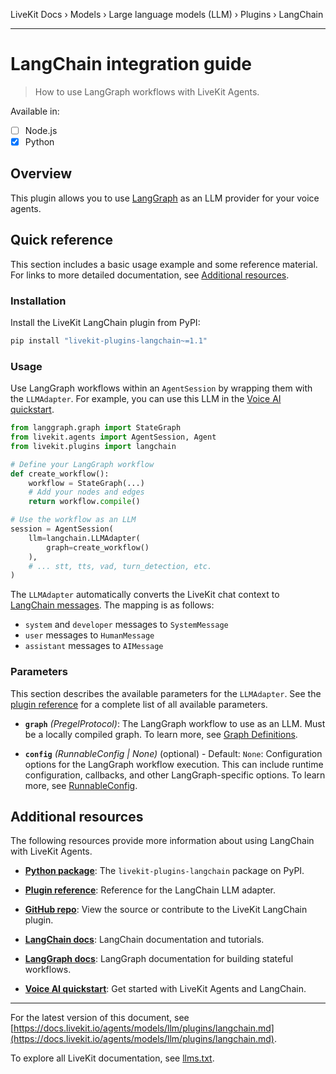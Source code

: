 LiveKit Docs › Models › Large language models (LLM) › Plugins › LangChain

---

# LangChain integration guide

> How to use LangGraph workflows with LiveKit Agents.

Available in:
- [ ] Node.js
- [x] Python

## Overview

This plugin allows you to use [LangGraph](https://www.langchain.com/langgraph) as an LLM provider for your voice agents.

## Quick reference

This section includes a basic usage example and some reference material. For links to more detailed documentation, see [Additional resources](#additional-resources).

### Installation

Install the LiveKit LangChain plugin from PyPI:

```bash
pip install "livekit-plugins-langchain~=1.1"

```

### Usage

Use LangGraph workflows within an `AgentSession` by wrapping them with the `LLMAdapter`. For example, you can use this LLM in the [Voice AI quickstart](https://docs.livekit.io/agents/start/voice-ai.md).

```python
from langgraph.graph import StateGraph
from livekit.agents import AgentSession, Agent
from livekit.plugins import langchain

# Define your LangGraph workflow
def create_workflow():
    workflow = StateGraph(...)
    # Add your nodes and edges
    return workflow.compile()

# Use the workflow as an LLM
session = AgentSession(
    llm=langchain.LLMAdapter(
        graph=create_workflow()
    ),
    # ... stt, tts, vad, turn_detection, etc.
)

```

The `LLMAdapter` automatically converts the LiveKit chat context to [LangChain messages](https://python.langchain.com/docs/concepts/messages/#langchain-messages). The mapping is as follows:

- `system` and `developer` messages to `SystemMessage`
- `user` messages to `HumanMessage`
- `assistant` messages to `AIMessage`

### Parameters

This section describes the available parameters for the `LLMAdapter`. See the [plugin reference](https://docs.livekit.io/reference/python/v1/livekit/plugins/langchain/index.html.md#livekit.plugins.langchain.LLMAdapter) for a complete list of all available parameters.

- **`graph`** _(PregelProtocol)_: The LangGraph workflow to use as an LLM. Must be a locally compiled graph. To learn more, see  [Graph Definitions](https://langchain-ai.github.io/langgraph/reference/graphs/).

- **`config`** _(RunnableConfig | None)_ (optional) - Default: `None`: Configuration options for the LangGraph workflow execution. This can include runtime configuration, callbacks, and other LangGraph-specific options. To learn more, see [RunnableConfig](https://python.langchain.com/docs/concepts/runnables/#runnableconfig).

## Additional resources

The following resources provide more information about using LangChain with LiveKit Agents.

- **[Python package](https://pypi.org/project/livekit-plugins-langchain/)**: The `livekit-plugins-langchain` package on PyPI.

- **[Plugin reference](https://docs.livekit.io/reference/python/v1/livekit/plugins/langchain/index.html.md#livekit.plugins.langchain.LLMAdapter)**: Reference for the LangChain LLM adapter.

- **[GitHub repo](https://github.com/livekit/agents/tree/main/livekit-plugins/livekit-plugins-langchain)**: View the source or contribute to the LiveKit LangChain plugin.

- **[LangChain docs](https://python.langchain.com/docs/)**: LangChain documentation and tutorials.

- **[LangGraph docs](https://python.langchain.com/docs/langgraph)**: LangGraph documentation for building stateful workflows.

- **[Voice AI quickstart](https://docs.livekit.io/agents/start/voice-ai.md)**: Get started with LiveKit Agents and LangChain.

---


For the latest version of this document, see [https://docs.livekit.io/agents/models/llm/plugins/langchain.md](https://docs.livekit.io/agents/models/llm/plugins/langchain.md).

To explore all LiveKit documentation, see [llms.txt](https://docs.livekit.io/llms.txt).
